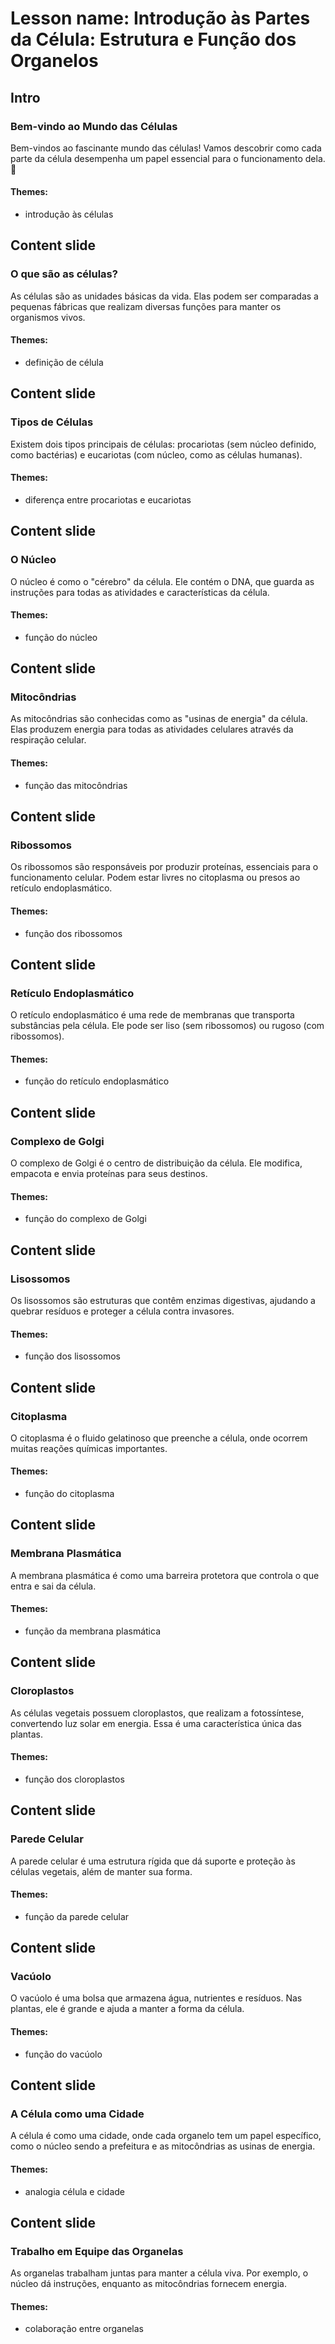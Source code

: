 # Lesson name: Introdução às Partes da Célula: Estrutura e Função dos Organelos

## Intro

### Bem-vindo ao Mundo das Células

Bem-vindos ao fascinante mundo das células! Vamos descobrir como cada parte da célula desempenha um papel essencial para o funcionamento dela. 🌱

#### **Themes:**
- introdução às células

## Content slide

### O que são as células?

As células são as unidades básicas da vida. Elas podem ser comparadas a pequenas fábricas que realizam diversas funções para manter os organismos vivos.

#### **Themes:**
- definição de célula

## Content slide

### Tipos de Células

Existem dois tipos principais de células: procariotas (sem núcleo definido, como bactérias) e eucariotas (com núcleo, como as células humanas).

#### **Themes:**
- diferença entre procariotas e eucariotas

## Content slide

### O Núcleo

O núcleo é como o "cérebro" da célula. Ele contém o DNA, que guarda as instruções para todas as atividades e características da célula.

#### **Themes:**
- função do núcleo

## Content slide

### Mitocôndrias

As mitocôndrias são conhecidas como as "usinas de energia" da célula. Elas produzem energia para todas as atividades celulares através da respiração celular.

#### **Themes:**
- função das mitocôndrias

## Content slide

### Ribossomos

Os ribossomos são responsáveis por produzir proteínas, essenciais para o funcionamento celular. Podem estar livres no citoplasma ou presos ao retículo endoplasmático.

#### **Themes:**
- função dos ribossomos

## Content slide

### Retículo Endoplasmático

O retículo endoplasmático é uma rede de membranas que transporta substâncias pela célula. Ele pode ser liso (sem ribossomos) ou rugoso (com ribossomos).

#### **Themes:**
- função do retículo endoplasmático

## Content slide

### Complexo de Golgi

O complexo de Golgi é o centro de distribuição da célula. Ele modifica, empacota e envia proteínas para seus destinos.

#### **Themes:**
- função do complexo de Golgi

## Content slide

### Lisossomos

Os lisossomos são estruturas que contêm enzimas digestivas, ajudando a quebrar resíduos e proteger a célula contra invasores.

#### **Themes:**
- função dos lisossomos

## Content slide

### Citoplasma

O citoplasma é o fluido gelatinoso que preenche a célula, onde ocorrem muitas reações químicas importantes.

#### **Themes:**
- função do citoplasma

## Content slide

### Membrana Plasmática

A membrana plasmática é como uma barreira protetora que controla o que entra e sai da célula.

#### **Themes:**
- função da membrana plasmática

## Content slide

### Cloroplastos

As células vegetais possuem cloroplastos, que realizam a fotossíntese, convertendo luz solar em energia. Essa é uma característica única das plantas.

#### **Themes:**
- função dos cloroplastos

## Content slide

### Parede Celular

A parede celular é uma estrutura rígida que dá suporte e proteção às células vegetais, além de manter sua forma.

#### **Themes:**
- função da parede celular

## Content slide

### Vacúolo

O vacúolo é uma bolsa que armazena água, nutrientes e resíduos. Nas plantas, ele é grande e ajuda a manter a forma da célula.

#### **Themes:**
- função do vacúolo

## Content slide

### A Célula como uma Cidade

A célula é como uma cidade, onde cada organelo tem um papel específico, como o núcleo sendo a prefeitura e as mitocôndrias as usinas de energia.

#### **Themes:**
- analogia célula e cidade

## Content slide

### Trabalho em Equipe das Organelas

As organelas trabalham juntas para manter a célula viva. Por exemplo, o núcleo dá instruções, enquanto as mitocôndrias fornecem energia.

#### **Themes:**
- colaboração entre organelas
